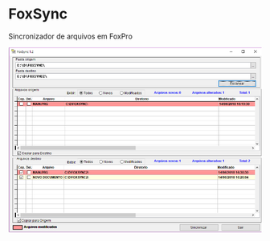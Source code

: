 # FoxSync
Sincronizador de arquivos em FoxPro

![](https://raw.githubusercontent.com/lucasteles/FoxSync/master/Screenshot_1.png)
